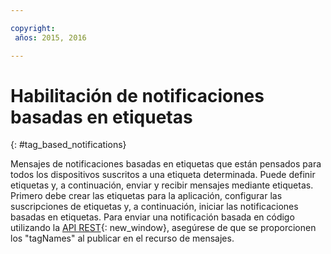 ```yaml
---

copyright:
 años: 2015, 2016

---
```


# Habilitación de notificaciones basadas en etiquetas
{: #tag_based_notifications}

Mensajes de notificaciones basadas en etiquetas que están pensados para todos los dispositivos suscritos a una etiqueta determinada. Puede definir etiquetas y, a continuación, enviar y recibir mensajes mediante
  etiquetas. Primero debe
                        crear las etiquetas para la aplicación, configurar las suscripciones de etiquetas
                        y, a continuación, iniciar las notificaciones basadas en etiquetas. Para enviar una notificación basada en código utilizando la [API REST](https://mobile.{DomainName}/imfpushrestapidocs/){: new_window}, asegúrese de que se proporcionen los "tagNames" al publicar en el recurso de mensajes.
